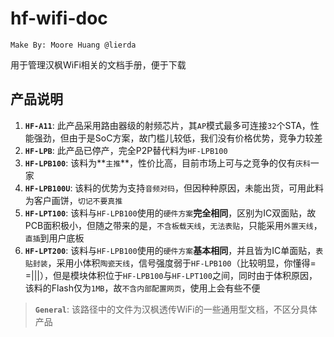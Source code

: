hf-wifi-doc
===========

    Make By: Moore Huang @lierda

用于管理汉枫WiFi相关的文档手册，便于下载

## 产品说明
1. **`HF-A11`**: 此产品采用路由器级的射频芯片，其`AP`模式最多可连接`32`个STA，性能强劲，但由于是SoC方案，故门槛儿较低，我们没有价格优势，竞争力较差
2. **`HF-LPB`**: 此产品已停产，完全P2P替代料为`HF-LPB100`
3. **`HF-LPB100`**: 该料为**`主推`**，性价比高，目前市场上可与之竞争的仅有`庆科`一家
4. **`HF-LPB100U`**: 该料的优势为支持`音频对码`，但因种种原因，未能出货，可用此料为客户画饼，`切记不要真推`
5. **`HF-LPT100`**: 该料与`HF-LPB100`使用的`硬件方案`**完全相同**，区别为IC双面贴，故PCB面积极小，但随之带来的是，`不含板载天线`，`无法表贴`，只能采用`外置天线`，`直插`到用户底板
6. **`HF-LPT200`**: 该料与`HF-LPB100`使用的`硬件方案`**基本相同**，并且皆为IC单面贴，`表贴封装`，采用小体积`陶瓷天线`，信号强度弱于`HF-LPB100`（比较明显，你懂得= =|||），但是模块体积位于`HF-LPB100`与`HF-LPT100`之间，同时由于体积原因，该料的Flash仅为`1MB`，故`不含内部配置网页`，使用上会有些不便

>**`General`**: 该路径中的文件为汉枫透传WiFi的一些通用型文档，不区分具体产品